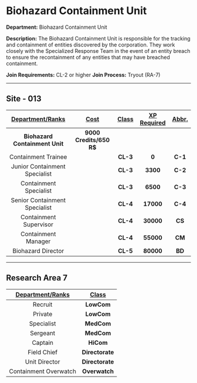 # Biohazard Containment Unit

**Department:** Biohazard Containment Unit

**Description:** The Biohazard Containment Unit is responsible for the tracking and containment of entities discovered by the corporation. They work closely with the Specialized Response Team in the event of an entity breach to ensure the recontainment of any entities that may have breached containment.

**Join Requirements:** CL-2 or higher 
**Join Process:** Tryout (RA-7)

---

## Site - 013

| **<ins>Department/Ranks</ins>** | **<ins>Cost</ins>** | **<ins>Class</ins>** | **<ins>XP Required</ins>** | **<ins>Abbr.</ins>** |
|:---:|:---:|:---:|:---:|:---:|
| **Biohazard Containment Unit** | **9000 Credits/650 R$** |  |  |  |
| Containment Trainee |  | **CL-3** | **0** | **C-1** |
| Junior Containment Specialist |  | **CL-3** | **3300** | **C-2** |
| Containment Specialist |  | **CL-3** | **6500** | **C-3** |
| Senior Containment Specialist |  | **CL-4** | **17000** | **C-4** |
| Containment Supervisor |  | **CL-4** | **30000** | **CS** |
| Containment Manager |  | **CL-4** | **55000** | **CM** |
| Biohazard Director |  | **CL-5** | **80000** | **BD** |

---

## Research Area 7
| **<ins>Department/Ranks</ins>** | **<ins>Class</ins>** |
|:---:|:---:|
| Recruit | **LowCom** |
| Private | **LowCom** |
| Specialist | **MedCom** |
| Sergeant | **MedCom** |
| Captain | **HiCom** |
| Field Chief | **Directorate** |
| Unit Director | **Directorate** |
| Containment Overwatch | **Overwatch** |